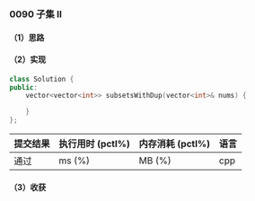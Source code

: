 ### 0090 子集 II

#### （1）思路

#### （2）实现

```cpp
class Solution {
public:
    vector<vector<int>> subsetsWithDup(vector<int>& nums) {

    }
};
```

| 提交结果 | 执行用时 (pctl%) | 内存消耗 (pctl%) | 语言 |
|:---------|:-----------------|:-----------------|:-----|
| 通过     |  ms (%)   |  MB (%)  | cpp  |

#### （3）收获
